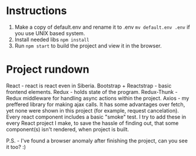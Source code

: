 # Instructions

1. Make a copy of default.env and rename it to .env
`mv default.env .env` if you use UNIX based system.
2. Install needed libs `npm install`
3. Run `npm start` to build the project and view it in the browser.

# Project rundown

React - react is react even in Siberia.
Bootstrap + Reactstrap - basic frontend elements.
Redux - holds state of the program.
Redux-Thunk - Redux middleware for handling async actions within the project.
Axios - my preffered library for making ajax calls. It has some advantages over fetch,
yet none were shown in this project (for example, request cancelation).
Every react component includes a basic "smoke" test. I try to add these in every React project I make,
to save the hassle of finding out, that some component(s) isn't rendered, when project is built.

P.S. - I've found a browser anomaly after finishing the project, can you see it too? :)